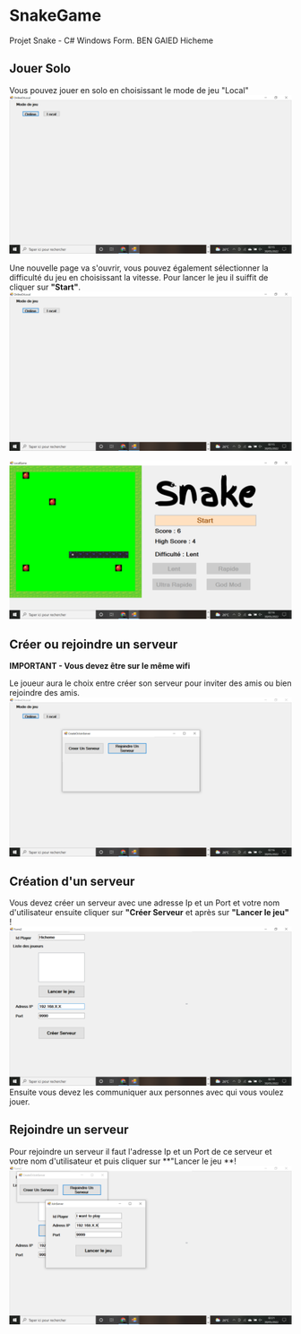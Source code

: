 # SnakeGame
Projet Snake - C# Windows Form.
BEN GAIED Hicheme

## Jouer Solo

Vous pouvez jouer en solo en choisissant le mode de jeu "Local"
![](Image/Mode.png)

Une nouvelle page va s'ouvrir, vous pouvez également sélectionner la difficulté du jeu en choisissant la vitesse. Pour lancer le jeu il suiffit de cliquer sur **"Start"**.
![](Image/Mode.png)

![](Image/Game.png)

## Créer ou rejoindre un serveur

**IMPORTANT - Vous devez être sur le même wifi**

Le joueur aura le choix entre créer son serveur pour inviter des amis ou bien rejoindre des amis.
![](Image/CreerOuJoin.png)

## Création d'un serveur

Vous devez créer un serveur avec une adresse Ip et un Port et votre nom d'utilisateur ensuite cliquer sur **"Créer Serveur** et après sur **"Lancer le jeu"**  !
![](Image/Creer.png)
Ensuite vous devez les communiquer aux personnes avec qui vous voulez jouer.

## Rejoindre un serveur

Pour rejoindre un serveur il faut l'adresse Ip et un Port de ce serveur et votre nom d'utilisateur  et puis cliquer sur **"Lancer le jeu **!
![](Image/Rejoindre.png)

